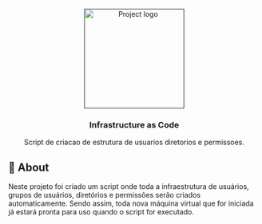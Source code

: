 <p align="center">
  <a href="" rel="noopener">
 <img width=200px height=200px src="https://i.imgur.com/6wj0hh6.jpg" alt="Project logo"></a>
</p>

<h3 align="center">Infrastructure as Code</h3>

<p align="center"> Script de criacao de estrutura de usuarios diretorios e permissoes.
    <br> 
</p>


## 🧐 About <a name = "about"></a>

Neste projeto foi criado um script onde toda a infraestrutura de usuários, grupos de usuários, diretórios e permissões serão criados automaticamente. Sendo assim, toda nova máquina virtual que for iniciada já estará pronta para uso quando o script for executado.

